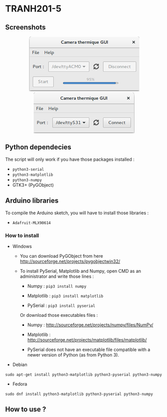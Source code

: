# TRANH201-5

## Screenshots
<p align="center">
  <img src="Screenshots/gui_working.png" />
  <img src="Screenshots/gui.png" />
</p>


## Python dependecies
The script will only work if you have those packages installed :
 - `python3-serial`
 - `python3-matplotlib`
 - `python3-numpy`
 - GTK3+ (PyGObject)
 

## Arduino libraries
To compile the Arduino sketch, you will have to install those libraries :
 - `Adafruit-MLX90614` 


### How to install 
- Windows
  * You can download PyGObject from here http://sourceforge.net/projects/pygobjectwin32/
  * To install PySerial, Matplotlib and Numpy, open CMD as an administrator and write those lines :
  
    * Numpy : `pip3 install numpy`
    
    * Matplotlib : `pip3 install matplotlib` 
    
    * PySerial : `pip3 install pyserial`
   
    Or download those executables files : 

      * Numpy : http://sourceforge.net/projects/numpy/files/NumPy/

      * Matplotlib : http://sourceforge.net/projects/matplotlib/files/matplotlib/ 

      * PySerial does not have an executable file compatible with a newer version of Python (as from Python 3).
- Debian

 `sudo apt-get install python3-matplotlib python3-pyserial python3-numpy`

- Fedora 

 `sudo dnf install python3-matplotlib python3-pyserial python3-numpy`


## How to use ?

